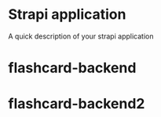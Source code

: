 # Strapi application

A quick description of your strapi application
# flashcard-backend
# flashcard-backend2
